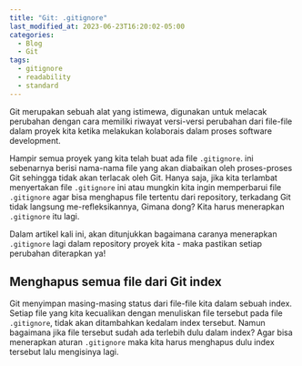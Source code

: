 ```yaml
---
title: "Git: .gitignore"
last_modified_at: 2023-06-23T16:20:02-05:00
categories:
  - Blog
  - Git
tags:
  - gitignore
  - readability
  - standard
---
```


Git merupakan sebuah alat yang istimewa, digunakan untuk melacak perubahan dengan cara memiliki riwayat versi-versi perubahan dari file-file dalam proyek kita ketika melakukan kolaborais dalam proses software development.

Hampir semua proyek yang kita telah buat ada file `.gitignore`. ini sebenarnya berisi nama-nama file yang akan diabaikan oleh proses-proses Git sehingga tidak akan terlacak oleh Git. Hanya saja, jika kita terlambat menyertakan file `.gitignore` ini atau mungkin kita ingin memperbarui file `.gitignore` agar bisa menghapus file tertentu dari repository, terkadang Git tidak langsung me-refleksikannya, Gimana dong? Kita harus menerapkan `.gitignore` itu lagi.

Dalam artikel kali ini, akan ditunjukkan bagaimana caranya menerapkan `.gitignore` lagi dalam repository proyek kita - maka pastikan setiap perubahan diterapkan ya!

## Menghapus semua file dari Git index

Git menyimpan masing-masing status dari file-file kita dalam sebuah index. Setiap file yang kita kecualikan dengan menuliskan file tersebut pada file `.gitignore`, tidak akan ditambahkan kedalam index tersebut. Namun bagaimana jika file tersebut sudah ada terlebih dulu dalam index? Agar bisa menerapkan aturan `.gitignore` maka kita harus menghapus dulu index tersebut lalu mengisinya lagi.